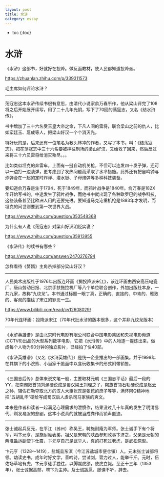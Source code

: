 ```yaml
---
layout: post
title: 水浒
category: essay 
---
```


* toc
{:toc}

# 水浒

《水浒》这部书，好就好在投降。做反面教材，使人民都知道投降派。

https://zhuanlan.zhihu.com/p/339311573

毛主席如何评论水浒？

---

荡寇志这本水浒传续书很有意思，由清代小说家俞万春所作，他从梁山评完了108将之后开始展开续写，用了二十几年光阴，写下了70回的荡寇志，又名《结水浒传》。

书中增加了三十六名受玉皇大帝之命，下凡人间的雷将，联合梁山之前的仇人，比如栾廷玉、扈成等人，把梁山好汉一个个消灭光。

特好玩的是，后来还有一位笔名为教头林冲的作者，又写了本书，叫：《结荡寇志》，把在荡寇志中三十六名要被押往刑场的梁山好汉，又给救了回来，然后反过来将三十六员雷将给消灭殆尽。。。

比如类似坦克的奔雷车，上面有一挺自动机关枪，不但可以连发四十发子弹，还可以一边打一边装弹，更考虑到了发热问题而采取了水冷措施。此外还有把自鸣钟与炸弹合在一起的定时炸弹、潜水艇、子母炮弹等多种科技装备。

要知道俞万春是生于1794，死于1849年，而鸦片战争是1840年。俞万春是182X年开始写书的，中途发生了鸦片战争，而他书中就出现了各种欧罗巴的战争科技，这些装备甚至比欧洲人用的还要先进。要知道马克沁重机枪是1883年才发明，而坦克的问世则要到第一次世界大战。

https://www.zhihu.com/question/353548368

为什么有人说《荡寇志》对梁山好汉明贬实褒？

https://www.zhihu.com/question/35913955

《水浒传》的续书有哪些？

https://www.zhihu.com/answer/2470276794

怎样看待《赘婿》主角杀掉部分梁山好汉？

---

人民美术出版社于1976年出版连环画《揭投降派宋江》，该连环画由西安高压电瓷厂、唐山劳动日报、北京手扶拖拉机厂等八个单位联合创作，外加出版社本身，一共九家，故称“九纹龙”。本书通过标题一眼丁真，正确的、直接的、中肯的、雅致的、客观的描绘了宋江的罪恶一生。

https://www.bilibili.com/read/cv12608029/

70年代连环画：投降派宋江（70年代批水浒的版本很多，这个并非九纹龙版本）

---

《水浒英雄谱》是由北京时代电影有限公司联合中国电影集团和央视电影频道(CCTV6)出品的大型系列数字电影，它把《水浒传》中的人物逐一提炼出来，做成每个人物为90分钟的独立影片，已经拍了快40部。

《水浒英雄谱》（又名《水浒英雄传》）是统一企业推出的一部画集。并于1998年在其旗下的小浣熊、小当家干脆面中以食玩收集卡的形式附带销售。

---

《三国志后传》总体来说文笔一般，主要取材元朝《三国志平话》最后一段的YY，把南匈奴首领刘渊硬说成是蜀汉梁王刘理之子，羯族首领石勒硬说成是赵云之孙，辅佐石勒夺取北方的汉人大臣张宾是张苞的庶子等等，满怀阿Q精神地把“五胡乱华”硬给写成蜀汉后人虐杀司马家族的爽文。

本来是作者和读者一起满足心理需求的泄愤作，结果没过几十年真的发生了明清易代、剃发易服的悲剧，这本小说真的就被当成粪作而销声匿迹。

---

张士诚起兵反元，在平江（苏州）称吴王，聘施耐庵为军师。张士诚手下有个将军，叫卞元亨，是施耐庵表弟，祖父是宋朝的陕西参知政事卞济之，父亲是元朝的两淮盐运副使卞仕震，卞元亨自己是武举人，真的打死过老虎，是武松原型。

卞元亨（1328～1419），盐城县东溟（今江苏盐城市便仓镇）人。元末张士诚部将领。幼读史书，成年时好文学，善吟诗，尝试剑，膂力过人，能举千斤。元时，伍佑场草地有虎，卞元亨徒手独往，以脚蹴虎颌，使虎立毙。至正十三年（1353年），张士诚据高邮，聘卞为主帅。及士诚跋扈，屡谏不听，辞去。
